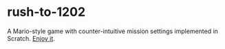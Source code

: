 # rush-to-1202
A Mario-style game with counter-intuitive mission settings implemented in Scratch. [Enjoy it](https://scratch.mit.edu/projects/99371474/#fullscreen).
